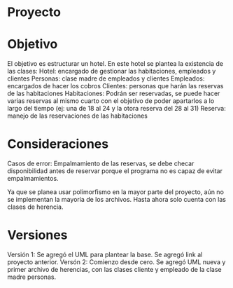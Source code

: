 # Proyecto

# Objetivo 
El objetivo es estructurar un hotel. En este hotel se plantea la existencia de las clases:
Hotel: encargado de gestionar las habitaciones, empleados y clientes
Personas: clase madre de empleados y clientes
Empleados: encargados de hacer los cobros
Clientes: personas que harán las reservas de las habitaciones
Habitaciones: Podrán ser reservadas, se puede hacer varias reservas al mismo cuarto con el objetivo de poder apartarlos a lo largo del tiempo (ej: una de 18 al 24 y la otora reserva del 28 al 31)
Reserva: manejo de las reservaciones de las habitaciones

# Consideraciones
Casos de error: Empalmamiento de las reservas, se debe checar disponibilidad antes de reservar porque el programa no es capaz de evitar empalmamientos.

Ya que se planea usar polimorfismo en la mayor parte del proyecto, aún no se implementan la mayoría de los archivos. Hasta ahora solo cuenta con las clases de herencia.

# Versiones
Versión 1: Se agregó el UML para plantear la base. Se agregó link al proyecto anterior.
Versón 2: Comienzo desde cero. Se agregó UML nueva y primer archivo de herencias, con las clases cliente y empleado de la clase madre personas.
